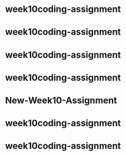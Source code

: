 # week10coding-assignment
# week10coding-assignment
# week10coding-assignment
# week10coding-assignment
# New-Week10-Assignment
# week10coding-assignment
# week10coding-assignment

